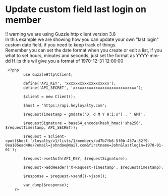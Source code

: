 # Update custom field last login on member

!! warning we are using Guzzle http client version 3.8 </br>
In this example we are showing how you can update your own "last login" custom date field, if you need to keep track of things.<br/>
Remember you can set the date format when you create or edit a list, if you what to set hours, minutes and seconds, just set the format as YYYY-mm-dd H.i:s
this wil give you a format of 1970-12-31 12:00:00

```
 <?php
        use GuzzleHttp\Client;
        
        define('API_KEY', 'xxxxxxxxxxxxxxxxxxx');
        define('API_SECRET', 'xxxxxxxxxxxxxxxxxxxxxxxxxxxx');
        
        $client = new Client();
        
        $host = 'https://api.heyloyalty.com';
        
        $requestTimestamp = gmdate("D, d M Y H:i:s") . ' GMT';
        
        $requestSignature = base64_encode(hash_hmac('sha256', $requestTimestamp, API_SECRET));
        
        $request = $client->put($host.'/loyalty/v1/lists/1/members/ad7b7fb6-5f0b-457a-82f9-0ea186ead40e/?email=johndoe@mail.com&firstname=John&lastlogin=1970-01-01');
        
        $request->setAuth(API_KEY, $requestSignature);
        
        $request->addHeader('X-Request-Timestamp', $requestTimestamp);
        
        $response = $request->send()->json();
        
        var_dump($response);
    ?>
```
